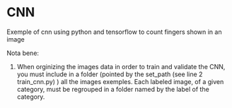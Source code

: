 # CNN
Exemple of cnn using python and tensorflow to count fingers shown in an image

Nota bene: 
1) When orginizing the images data in order to train and validate the CNN, 
you must include in a folder (pointed by the set_path (see line 2 train_cnn.py) ) 
all the images exemples. Each labeled image, of a given category, must be regrouped
in a folder named by the label of the category. 
